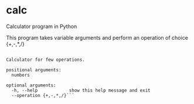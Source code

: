 # calc
Calculator program in Python

This program takes variable arguments and perform an operation of choice {+,-,*,/}

```usage: calc.py [-h] --operation {+,-,*,/} [numbers [numbers ...]]

Calculator for few operations.

positional arguments:
  numbers

optional arguments:
  -h, --help            show this help message and exit
  --operation {+,-,*,/}```
